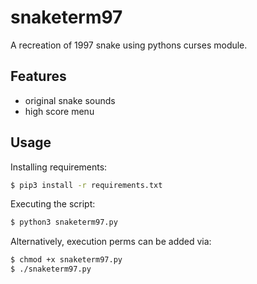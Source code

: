# snaketerm97
A recreation of 1997 snake using pythons curses module.

## Features
- original snake sounds
- high score menu

## Usage
Installing requirements:
```bash
$ pip3 install -r requirements.txt
```

Executing the script:
```bash
$ python3 snaketerm97.py
```

Alternatively, execution perms can be added via:
```bash
$ chmod +x snaketerm97.py
$ ./snaketerm97.py
```
